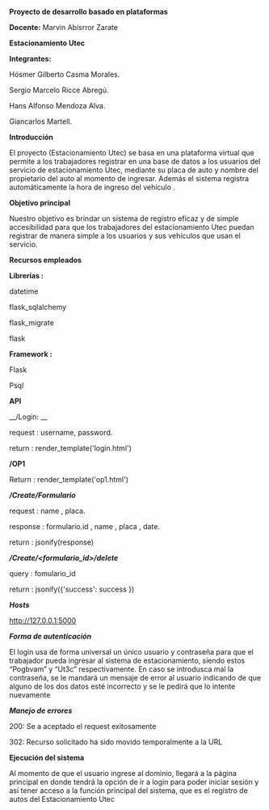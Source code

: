 __Proyecto de desarrollo basado en plataformas__

__Docente:__ Marvin Abisrror Zarate

__Estacionamiento Utec__

__Integrantes:__

Hósmer Gilberto Casma Morales.

Sergio Marcelo Ricce Abregú.

Hans Alfonso Mendoza Alva.

Giancarlos Martell.



__Introducción__

El proyecto (Estacionamiento Utec) se basa en una plataforma virtual que permite a los trabajadores registrar en una base de datos a los usuarios del servicio de estacionamiento Utec, mediante su placa de auto y nombre del propietario del auto al momento de ingresar. Además el sistema registra automáticamente la hora de ingreso del vehículo .

__Objetivo principal__

Nuestro objetivo es brindar un sistema de registro eficaz y de simple accesibilidad para que los trabajadores del estacionamiento Utec puedan registrar de manera simple a los usuarios y sus vehículos que usan el servicio. 



 
__Recursos empleados__

__Librerías :__

datetime

flask_sqlalchemy

flask_migrate

flask

__Framework :__

Flask

Psql


__API__

__/Login: __

request : username, password.

return : render_template('login.html')

__/OP1__

Return : render_template('op1.html')


___/Create/Formulario___

request : name , placa.

response : formulario.id , name , placa , date.

return : jsonify(response)

___/Create/<formulario_id>/delete___

query : fomulario_id

return : jsonify({'success': success })


___Hosts___

http://127.0.0.1:5000

___Forma de autenticación___

El login usa de forma universal un único usuario y contraseña para que el trabajador pueda ingresar al sistema de estacionamiento, siendo estos “Pogbvam” y “Ut3c” respectivamente. En caso se introdusca mal la contraseña, se le mandará un mensaje de error al usuario indicando de que alguno de los dos datos esté incorrecto y se le pedirá que lo intente nuevamente 

___Manejo de errores___

200: Se a aceptado el request exitosamente

302: Recurso solicitado ha sido movido temporalmente a la URL




__Ejecución del sistema__

Al momento de que el usuario ingrese al dominio, llegará a la página principal en donde tendrá la opción de ir a login para poder iniciar sesión y así tener acceso a la función principal del sistema, que es el registro de autos del Estacionamiento Utec 
